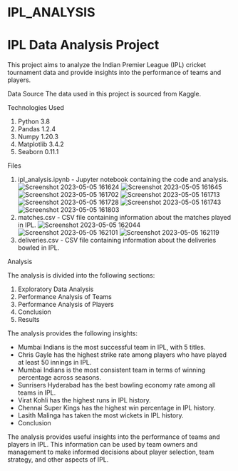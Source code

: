 # IPL_ANALYSIS
# IPL Data Analysis Project
This project aims to analyze the Indian Premier League (IPL) cricket tournament data and provide insights into the performance of teams and players.

Data Source
The data used in this project is sourced from Kaggle.

Technologies Used
1. Python 3.8
2. Pandas 1.2.4
3. Numpy 1.20.3
4. Matplotlib 3.4.2
5. Seaborn 0.11.1

Files

1. ipl_analysis.ipynb - Jupyter notebook containing the code and analysis.
![Screenshot 2023-05-05 161624](https://user-images.githubusercontent.com/78349737/236438778-7792b253-90e7-4ed8-bac3-80e50ed07f4d.png)
![Screenshot 2023-05-05 161645](https://user-images.githubusercontent.com/78349737/236438803-2335f9c5-f06b-4a58-b9d8-6160ed8ec4ef.png)
![Screenshot 2023-05-05 161702](https://user-images.githubusercontent.com/78349737/236438825-8684708a-a121-4475-852b-a26935d7488b.png)
![Screenshot 2023-05-05 161713](https://user-images.githubusercontent.com/78349737/236438901-b07f9e9a-5278-4109-bbeb-9b7191de9e4a.png)
![Screenshot 2023-05-05 161728](https://user-images.githubusercontent.com/78349737/236438909-f99b64de-c5c1-4c99-a658-9e0850870f6a.png)
![Screenshot 2023-05-05 161743](https://user-images.githubusercontent.com/78349737/236438921-b52a0e90-3709-4e71-ace2-9e20e4a422e2.png)
![Screenshot 2023-05-05 161803](https://user-images.githubusercontent.com/78349737/236438945-99bae57b-10a9-4dfe-a4dc-2b8b5d93a4e6.png)
2. matches.csv - CSV file containing information about the matches played in IPL.
![Screenshot 2023-05-05 162044](https://user-images.githubusercontent.com/78349737/236439369-1b1cda9b-2a40-4e0b-8f2e-97ec606ea331.png)
![Screenshot 2023-05-05 162101](https://user-images.githubusercontent.com/78349737/236439395-ee78f3f5-bb1f-4fb6-83b5-a6587bbb5823.png)
![Screenshot 2023-05-05 162119](https://user-images.githubusercontent.com/78349737/236439425-5a87f593-244f-432e-b918-c266537e489a.png)
3. deliveries.csv - CSV file containing information about the deliveries bowled in IPL.

Analysis

The analysis is divided into the following sections:

1. Exploratory Data Analysis
2. Performance Analysis of Teams
3. Performance Analysis of Players
4. Conclusion
5. Results

The analysis provides the following insights:

- Mumbai Indians is the most successful team in IPL, with 5 titles.
- Chris Gayle has the highest strike rate among players who have played at least 50 innings in IPL.
- Mumbai Indians is the most consistent team in terms of winning percentage across seasons.
- Sunrisers Hyderabad has the best bowling economy rate among all teams in IPL.
- Virat Kohli has the highest runs in IPL history.
- Chennai Super Kings has the highest win percentage in IPL history.
- Lasith Malinga has taken the most wickets in IPL history.
- Conclusion

The analysis provides useful insights into the performance of teams and players in IPL. This information can be used by team owners and management to make informed decisions about player selection, team strategy, and other aspects of IPL.
